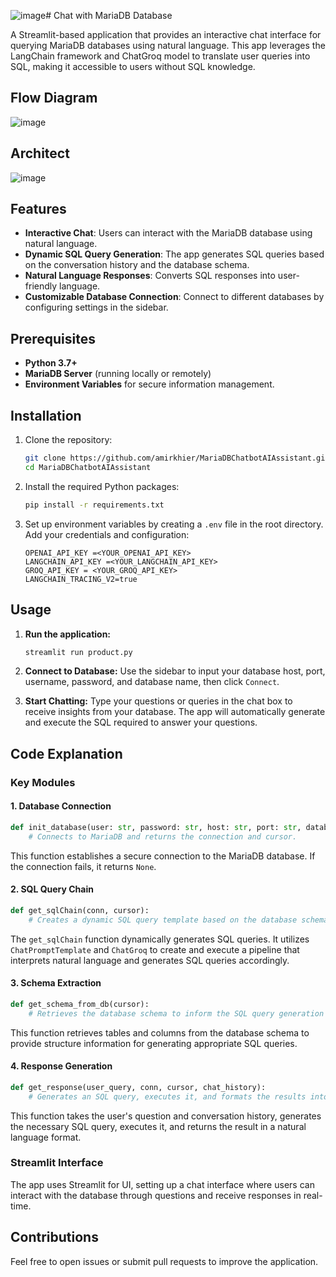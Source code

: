 ![image](https://github.com/user-attachments/assets/80bcd2f3-140b-4307-88f7-49aabbbeccca)# Chat with MariaDB Database

A Streamlit-based application that provides an interactive chat interface for querying MariaDB databases using natural language. This app leverages the LangChain framework and ChatGroq model to translate user queries into SQL, making it accessible to users without SQL knowledge.
## Flow Diagram 
![image](https://github.com/user-attachments/assets/efc5538a-aa88-452b-8f27-03d37e53bbb7)
## Architect 
![image](https://github.com/user-attachments/assets/332d512b-8d42-447e-8e13-9361aeac28ca)

## Features
- **Interactive Chat**: Users can interact with the MariaDB database using natural language.
- **Dynamic SQL Query Generation**: The app generates SQL queries based on the conversation history and the database schema.
- **Natural Language Responses**: Converts SQL responses into user-friendly language.
- **Customizable Database Connection**: Connect to different databases by configuring settings in the sidebar.

## Prerequisites

- **Python 3.7+**
- **MariaDB Server** (running locally or remotely)
- **Environment Variables** for secure information management.

## Installation

1. Clone the repository:
   ```bash
   git clone https://github.com/amirkhier/MariaDBChatbotAIAssistant.git
   cd MariaDBChatbotAIAssistant
   ```

2. Install the required Python packages:
   ```bash
   pip install -r requirements.txt
   ```

3. Set up environment variables by creating a `.env` file in the root directory. Add your credentials and configuration:
   ```plaintext
   OPENAI_API_KEY =<YOUR_OPENAI_API_KEY>
   LANGCHAIN_API_KEY =<YOUR_LANGCHAIN_API_KEY>
   GROQ_API_KEY = <YOUR_GROQ_API_KEY>
   LANGCHAIN_TRACING_V2=true
   
   ```

## Usage

1. **Run the application:**
   ```bash
   streamlit run product.py
   ```

2. **Connect to Database:**
   Use the sidebar to input your database host, port, username, password, and database name, then click `Connect`.

3. **Start Chatting:**
   Type your questions or queries in the chat box to receive insights from your database. The app will automatically generate and execute the SQL required to answer your questions.

## Code Explanation

### Key Modules

#### 1. Database Connection

```python
def init_database(user: str, password: str, host: str, port: str, database: str):
    # Connects to MariaDB and returns the connection and cursor.
```

This function establishes a secure connection to the MariaDB database. If the connection fails, it returns `None`.

#### 2. SQL Query Chain

```python
def get_sqlChain(conn, cursor):
    # Creates a dynamic SQL query template based on the database schema.
```

The `get_sqlChain` function dynamically generates SQL queries. It utilizes `ChatPromptTemplate` and `ChatGroq` to create and execute a pipeline that interprets natural language and generates SQL queries accordingly.

#### 3. Schema Extraction

```python
def get_schema_from_db(cursor):
    # Retrieves the database schema to inform the SQL query generation process.
```

This function retrieves tables and columns from the database schema to provide structure information for generating appropriate SQL queries.

#### 4. Response Generation

```python
def get_response(user_query, conn, cursor, chat_history):
    # Generates an SQL query, executes it, and formats the results into a response.
```

This function takes the user's question and conversation history, generates the necessary SQL query, executes it, and returns the result in a natural language format.

### Streamlit Interface

The app uses Streamlit for UI, setting up a chat interface where users can interact with the database through questions and receive responses in real-time.





## Contributions
Feel free to open issues or submit pull requests to improve the application.


